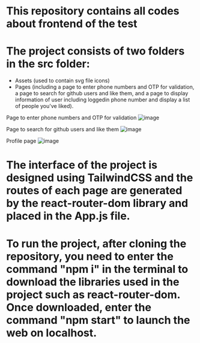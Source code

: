 # This repository contains all codes about frontend of the test

# The project consists of two folders in the src folder:
+ Assets (used to contain svg file icons)
+ Pages (including a page to enter phone numbers and OTP for validation, a page to search for github users and like them, and a page to display information of user including loggedin phone number and display a list of people you've liked). 

Page to enter phone numbers and OTP for validation
![image](https://user-images.githubusercontent.com/61352012/218246818-9b8940d0-4a58-420e-b69c-f9bfaa9d6497.png)

Page to search for github users and like them
![image](https://user-images.githubusercontent.com/61352012/218247413-3bcaa587-d86f-4eca-8737-26b4a7123df0.png)

Profile page
![image](https://user-images.githubusercontent.com/61352012/218247504-201c2617-7035-4927-a461-383382efb511.png)

# The interface of the project is designed using TailwindCSS and the routes of each page are generated by the react-router-dom library and placed in the App.js file.

# To run the project, after cloning the repository, you need to enter the command "npm i" in the terminal to download the libraries used in the project such as react-router-dom. Once downloaded, enter the command "npm start" to launch the web on localhost.
